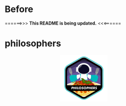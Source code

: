 # Before
======>>> **This README is being updated.** <<<======


# philosophers

<p align="center">
  <img src="https://raw.githubusercontent.com/phrxn/phrxn/master/42/badges/philosopherse.png" />
</p>